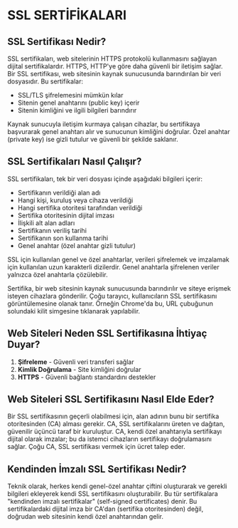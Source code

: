 # SSL SERTİFİKALARI

## SSL Sertifikası Nedir?
SSL sertifikaları, web sitelerinin HTTPS protokolü kullanmasını sağlayan dijital sertifikalardır. HTTPS, HTTP'ye göre daha güvenli bir iletişim sağlar. Bir SSL sertifikası, web sitesinin kaynak sunucusunda barındırılan bir veri dosyasıdır. Bu sertifikalar:

- SSL/TLS şifrelemesini mümkün kılar
- Sitenin genel anahtarını (public key) içerir
- Sitenin kimliğini ve ilgili bilgileri barındırır

Kaynak sunucuyla iletişim kurmaya çalışan cihazlar, bu sertifikaya başvurarak genel anahtarı alır ve sunucunun kimliğini doğrular. Özel anahtar (private key) ise gizli tutulur ve güvenli bir şekilde saklanır.

## SSL Sertifikaları Nasıl Çalışır?
SSL sertifikaları, tek bir veri dosyası içinde aşağıdaki bilgileri içerir:

* Sertifikanın verildiği alan adı
* Hangi kişi, kuruluş veya cihaza verildiği
* Hangi sertifika otoritesi tarafından verildiği
* Sertifika otoritesinin dijital imzası
* İlişkili alt alan adları
* Sertifikanın veriliş tarihi
* Sertifikanın son kullanma tarihi
* Genel anahtar (özel anahtar gizli tutulur)

SSL için kullanılan genel ve özel anahtarlar, verileri şifrelemek ve imzalamak için kullanılan uzun karakterli dizilerdir. Genel anahtarla şifrelenen veriler yalnızca özel anahtarla çözülebilir.

Sertifika, bir web sitesinin kaynak sunucusunda barındırılır ve siteye erişmek isteyen cihazlara gönderilir. Çoğu tarayıcı, kullanıcıların SSL sertifikasını görüntülemesine olanak tanır. Örneğin Chrome'da bu, URL çubuğunun solundaki kilit simgesine tıklanarak yapılabilir.

## Web Siteleri Neden SSL Sertifikasına İhtiyaç Duyar?
1. **Şifreleme** - Güvenli veri transferi sağlar
2. **Kimlik Doğrulama** - Site kimliğini doğrular
3. **HTTPS** - Güvenli bağlantı standardını destekler

## Web Siteleri SSL Sertifikasını Nasıl Elde Eder?
Bir SSL sertifikasının geçerli olabilmesi için, alan adının bunu bir sertifika otoritesinden (CA) alması gerekir. CA, SSL sertifikalarını üreten ve dağıtan, güvenilir üçüncü taraf bir kuruluştur. CA, kendi özel anahtarıyla sertifikayı dijital olarak imzalar; bu da istemci cihazların sertifikayı doğrulamasını sağlar. Çoğu CA, SSL sertifikası vermek için ücret talep eder.

## Kendinden İmzalı SSL Sertifikası Nedir?
Teknik olarak, herkes kendi genel-özel anahtar çiftini oluşturarak ve gerekli bilgileri ekleyerek kendi SSL sertifikasını oluşturabilir. Bu tür sertifikalara "kendinden imzalı sertifikalar" (self-signed certificates) denir. Bu sertifikalardaki dijital imza bir CA'dan (sertifika otoritesinden) değil, doğrudan web sitesinin kendi özel anahtarından gelir.